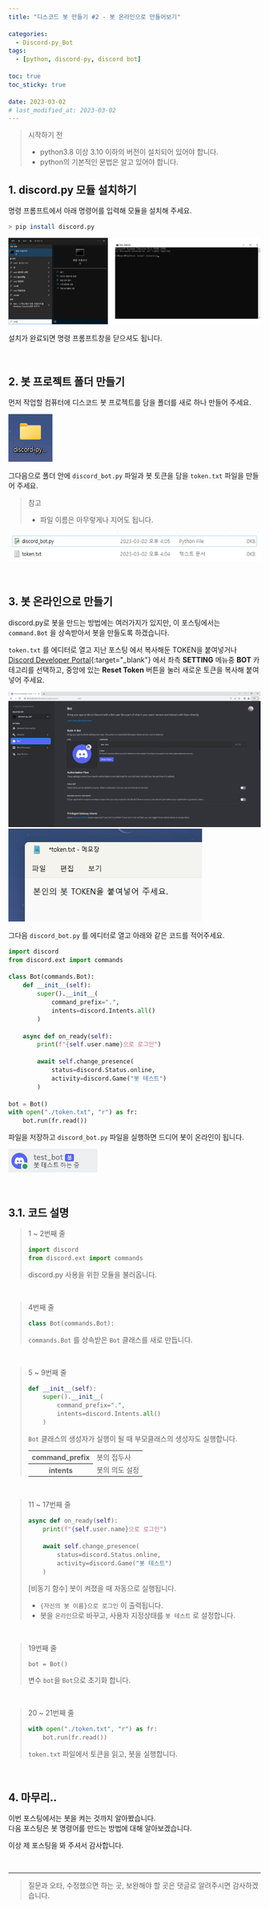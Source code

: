 ```yaml
---
title: "디스코드 봇 만들기 #2 - 봇 온라인으로 만들어보기"

categories:
  - Discord-py_Bot
tags:
  - [python, discord-py, discord bot]

toc: true
toc_sticky: true

date: 2023-03-02
# last_modified_at: 2023-03-02
---
```


> 시작하기 전
>- python3.8 이상 3.10 이하의 버전이 설치되어 있어야 합니다.
>- python의 기본적인 문법은 알고 있어야 합니다.

## 1. discord.py 모듈 설치하기

명령 프롬프트에서 아래 명령어를 입력해 모듈을 설치해 주세요.

```bash
> pip install discord.py
```

![윈도우 검색창에 cmd 그림과 명령어 입력한 그림](/assets/img/Discord-py_Bot/2023-03-02-discord-py_bot_2/1.1.png)

<!-- > 만약 pip 명령어가 없다고 뜨면 [이 포스팅](){:target="_blank"} 을 참조해 주세요. -->

설치가 완료되면 명령 프롬프트창을 닫으셔도 됩니다.

<br>

## 2. 봇 프로젝트 폴더 만들기

먼저 작업할 컴퓨터에 디스코드 봇 프로젝트를 담을 폴더를 새로 하나 만들어 주세요.

![프로젝트 폴더 아이콘 사진](/assets/img/Discord-py_Bot/2023-03-02-discord-py_bot_2/2.1.png)

그다음으로 폴더 안에 `discord_bot.py` 파일과 봇 토큰을 담을 `token.txt` 파일을 만들어 주세요.

> 참고
>- 파일 이름은 아무렇게나 지어도 됩니다.

![폴더 내부 파일 사진](/assets/img/Discord-py_Bot/2023-03-02-discord-py_bot_2/2.2.png)

<br>

## 3. 봇 온라인으로 만들기

discord.py로 봇을 만드는 방법에는 여러가지가 있지만, 이 포스팅에서는 `command.Bot` 을 상속받아서 봇을 만들도록 하겠습니다.


`token.txt` 를 에디터로 열고 지난 포스팅 에서 복사해둔 TOKEN을 붙여넣거나 [Discord Developer Portal](https://discord.com/developers/applications "Discord Developer Portal"){:target="_blank"} 에서 좌측 **SETTING** 메뉴중 **BOT** 카테고리를 선택하고, 중앙에 있는 **Reset Token** 버튼을 눌러 새로운 토큰을 복사해 붙여넣어 주세요.

![Application BOT 사진](/assets/img/Discord-py_Bot/2023-03-02-discord-py_bot_2/3.1.png)
![token.txt 메모장 사진](/assets/img/Discord-py_Bot/2023-03-02-discord-py_bot_2/3.2.png)

그다음 `discord_bot.py` 를 에디터로 열고 아래와 같은 코드를 적어주세요.

```py
import discord
from discord.ext import commands

class Bot(commands.Bot):
    def __init__(self):
        super().__init__(
            command_prefix=".",
            intents=discord.Intents.all()
        )

    async def on_ready(self):
        print(f"{self.user.name}으로 로그인")
        
        await self.change_presence(
            status=discord.Status.online,
            activity=discord.Game("봇 테스트")
        )

bot = Bot()
with open("./token.txt", "r") as fr:
    bot.run(fr.read())
```

파일을 저장하고 `discord_bot.py` 파일을 실행하면 드디어 봇이 온라인이 됩니다.

![봇 온라인 사진](/assets/img/Discord-py_Bot/2023-03-02-discord-py_bot_2/3.3.png)

<br>

## 3.1. 코드 설명

> 1 ~ 2번째 줄
> 
> ```py
> import discord
> from discord.ext import commands
> ```
> 
> discord.py 사용을 위한 모듈을 불러옵니다.

<br>

> 4번째 줄
> 
> ```py
> class Bot(commands.Bot):
> ```
> 
> `commands.Bot` 를 상속받은 `Bot` 클래스를 새로 만듭니다.

<br>

> 5 ~ 9번째 줄
> 
> ```py
> def __init__(self):
>     super().__init__(
>         command_prefix=".",
>         intents=discord.Intents.all()
>     )
> ```
> 
> `Bot` 클래스의 생성자가 실행이 될 때 부모클래스의 생성자도 실행합니다.
> 
> <table>
>   <tr>
>     <th> command_prefix </th>
>     <td> 봇의 접두사 </td>
>   </tr>
>   <tr>
>     <th> intents </th>
>     <td> 봇의 의도 설정 </td>
>   </tr>
> </table>

<br>

> 11 ~ 17번째 줄
> 
> ```py
> async def on_ready(self):
>     print(f"{self.user.name}으로 로그인")
>     
>     await self.change_presence(
>         status=discord.Status.online,
>         activity=discord.Game("봇 테스트")
>     )
> ```
> 
> [비동기 함수]
> 봇이 켜졌을 때 자동으로 실행됩니다.
> - `{자신의 봇 이름}으로 로그인` 이 출력됩니다.
> - 봇을 `온라인`으로 바꾸고, 사용자 지정상태를 `봇 테스트` 로 설정합니다.

<br>

> 19번째 줄
> 
> ```py
> bot = Bot()
> ```
> 
> 변수 `bot`을 `Bot`으로 초기화 합니다.

<br>

> 20 ~ 21번째 줄
> 
> ```py
> with open("./token.txt", "r") as fr:
>     bot.run(fr.read())
> ```
> 
> `token.txt` 파일에서 토큰을 읽고, 봇을 실행합니다.

<br>

## 4. 마무리..

이번 포스팅에서는 봇을 켜는 것까지 알아봤습니다.<br>
다음 포스팅은 봇 명령어를 만드는 방법에 대해 알아보겠습니다.

이상 제 포스팅을 봐 주셔서 감사합니다.

<br>

---

> 질문과 오타, 수정했으면 하는 곳, 보완해야 할 곳은 댓글로 알려주시면 감사하겠습니다.